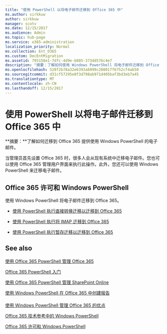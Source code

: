 ```yaml
---
title: "使用 PowerShell 以将电子邮件迁移到 Office 365 中"
ms.author: sirkkuw
author: sirkkuw
manager: scotv
ms.date: 12/15/2017
ms.audience: Admin
ms.topic: hub-page
ms.service: o365-administration
localization_priority: Normal
ms.collection: Ent_O365
ms.custom: DecEntMigration
ms.assetid: 795158e1-7dfc-4d9e-b805-373dd576c4e7
description: "摘要：了解如何使用 Windows PowerShell 将电子邮件迁移到 Office 365。"
ms.openlocfilehash: 520f2b78a32e6393a6999c208017f6752cf4ab50
ms.sourcegitcommit: d31cf57295e8f3d798ab971d405baf3bd3eb7a45
ms.translationtype: MT
ms.contentlocale: zh-CN
ms.lasthandoff: 12/15/2017
---
```

# <a name="use-powershell-for-email-migration-to-office-365"></a>使用 PowerShell 以将电子邮件迁移到 Office 365 中

 **摘要：**了解如何迁移到 Office 365 提供使用 Windows PowerShell 的电子邮件。
  
当管理员首先设置 Office 365 时，很多人会从现有系统中迁移电子邮件。您也可以使用 Office 365 管理用户界面来执行此操作。此外，您还可以使用 Windows PowerShell 来迁移电子邮件。
  
## <a name="office-365-licensing-and-windows-powershell"></a>Office 365 许可和 Windows PowerShell

使用 Windows PowerShell 将电子邮件迁移到 Office 365。 
  
- [使用 PowerShell 执行直接转换迁移以迁移到 Office 365](use-powershell-to-perform-a-cutover-migration-to-office-365.md)
    
- [使用 PowerShell 执行将 IMAP 迁移到 Office 365](use-powershell-to-perform-an-imap-migration-to-office-365.md)
    
- [使用 PowerShell 执行暂存迁移以迁移到 Office 365](use-powershell-to-perform-a-staged-migration-to-office-365.md)
    
## <a name="see-also"></a>See also

#### 

[使用 Office 365 PowerShell 管理 Office 365](manage-office-365-with-office-365-powershell.md)
  
[Office 365 PowerShell 入门](getting-started-with-office-365-powershell.md)
  
[使用 Office 365 PowerShell 管理 SharePoint Online](manage-sharepoint-online-with-office-365-powershell.md)
  
[使用 Windows PowerShell 在 Office 365 中创建报告](use-windows-powershell-to-create-reports-in-office-365.md)
#### 

[使用 Windows PowerShell 管理 Office 365 的优点](http://technet.microsoft.com/library/15144a50-453e-4cd5-befd-bc6736697967.aspx)
  
[Office 365 技术参考中的 Windows PowerShell](http://technet.microsoft.com/library/10d5c66a-7579-4319-aaa5-7a5e21d49cea.aspx)
  
[Office 365 许可和 Windows PowerShell](http://technet.microsoft.com/library/6ca0e430-f7ba-4184-becf-14c6c5c8dde5.aspx)

